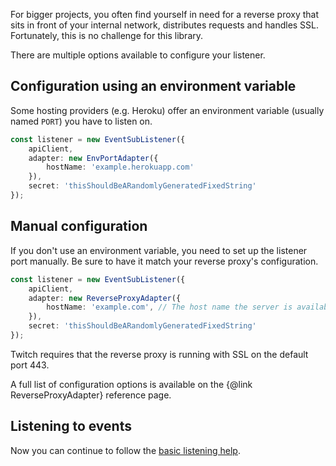 For bigger projects, you often find yourself in need for a reverse proxy that sits in front of your internal network, distributes requests and handles SSL.  
Fortunately, this is no challenge for this library.

There are multiple options available to configure your listener.

## Configuration using an environment variable

Some hosting providers (e.g. Heroku) offer an environment variable (usually named `PORT`) you have to listen on.

```typescript
const listener = new EventSubListener({
	apiClient,
	adapter: new EnvPortAdapter({
		hostName: 'example.herokuapp.com'
	}),
	secret: 'thisShouldBeARandomlyGeneratedFixedString'
});
```

## Manual configuration

If you don't use an environment variable, you need to set up the listener port manually. Be sure to have it match your reverse proxy's configuration.

```typescript
const listener = new EventSubListener({
	apiClient,
	adapter: new ReverseProxyAdapter({
		hostName: 'example.com', // The host name the server is available from
	}),
	secret: 'thisShouldBeARandomlyGeneratedFixedString'
});
```

Twitch requires that the reverse proxy is running with SSL on the default port 443.

A full list of configuration options is available on the {@link ReverseProxyAdapter} reference page.

## Listening to events

Now you can continue to follow the [basic listening help](/docs/getting-data/eventsub/listener-setup).
